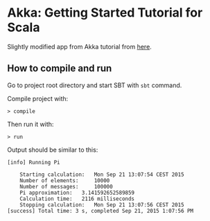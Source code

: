 # Akka: Getting Started Tutorial for Scala

Slightly modified app from Akka tutorial from [here](http://doc.akka.io/docs/akka/2.0/intro/getting-started-first-scala.html).

## How to compile and run

Go to project root directory and start SBT with `sbt` command.

Compile project with:

    > compile

Then run it with:

    > run

Output should be similar to this:

    [info] Running Pi 
    
    	Starting calculation: 	Mon Sep 21 13:07:54 CEST 2015
    	Number of elements: 	10000
    	Number of messages: 	100000
    	Pi approximation: 	3.141592652589859
    	Calculation time: 	2116 milliseconds
    	Stopping calculation: 	Mon Sep 21 13:07:56 CEST 2015
    [success] Total time: 3 s, completed Sep 21, 2015 1:07:56 PM
